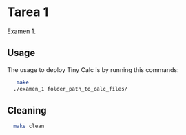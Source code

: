 # Tarea 1
Examen 1.

## Usage

The usage to deploy Tiny Calc is by running this commands:

```bash
   make
  ./examen_1 folder_path_to_calc_files/
```

## Cleaning

```bash
  make clean
```
